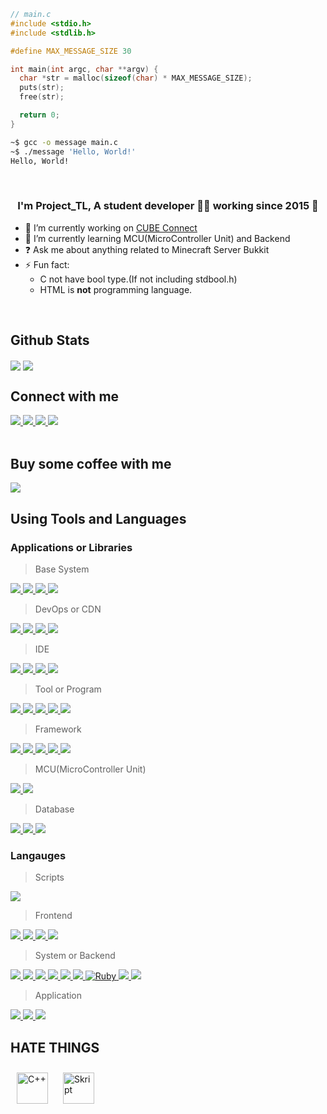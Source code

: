 ```c
// main.c
#include <stdio.h>
#include <stdlib.h>

#define MAX_MESSAGE_SIZE 30

int main(int argc, char **argv) {
  char *str = malloc(sizeof(char) * MAX_MESSAGE_SIZE);
  puts(str);
  free(str);

  return 0;
}
```
```sh
~$ gcc -o message main.c
~$ ./message 'Hello, World!'
Hello, World!
```
<br/>

### <div align="center">I'm Project_TL, A student developer 👨‍💻 working since 2015 🚀</div>

- 🔭 I’m currently working on [CUBE Connect](https://github.com/cube-connects)
- 🌱 I’m currently learning MCU(MicroController Unit) and Backend
- ❓ Ask me about anything related to Minecraft Server Bukkit
- ⚡ Fun fact:
  - C not have bool type.(If not including stdbool.h)
  - HTML is **not** programming language.
<br/>

## Github Stats  
<div align="left">
  <img src="https://github-readme-stats.vercel.app/api?username=devproje&show_icons=true&theme=dark&count_private=true&hide_border=true" align="center" />
  <img src="https://github-readme-stats.vercel.app/api/top-langs/?username=devproje&theme=dark&hide_border=true&layout=compact" align="center" />
  <br/>
</div>

## Connect with me
<a href="https://github.com/devproje">
  <img src="https://img.shields.io/badge/GitHub-181717?style=flat-square&logo=github&logoColor=white"/>
</a>
<a href="https://cube1.dev/discord">
  <img src="https://img.shields.io/badge/Discord-5865F2?style=flat-square&logo=discord&logoColor=white"/>
</a>
<a href="https://www.youtube.com/channel/UCbFF-pr6prqOLUFbwJEZ16g">
  <img src="https://img.shields.io/badge/YouTube-FF0000?style=flat-square&logo=youtube&logoColor=white">
</a>
<a href="https://twitch.tv/Project_TL">
  <img src="https://img.shields.io/badge/Twitch-9146FF?style=flat-square&logo=twitch&logoColor=white"/>
</a>
<br/>
<br/>

## Buy some coffee with me
<a href="https://toss.me/devproject">
  <img src="https://img.shields.io/badge/Toss-0055CC?style=flat-square&logo=Toss&logoColor=white"/>
</a>

## Using Tools and Languages
### Applications or Libraries
> Base System
<a href="https://linux.org/">
  <img src="https://img.shields.io/badge/Linux-FCC624?style=flat-square&logo=Linux&logoColor=white"/>
</a>
<a href="https://fedoraproject.org/">
  <img src="https://img.shields.io/badge/Fedora-51A2DA?style=flat-square&logo=Fedora&logoColor=white"/>
</a>
<a href="https://ubuntu.com/">
  <img src="https://img.shields.io/badge/Ubuntu-E95420?style=flat-square&logo=Ubuntu&logoColor=white"/>
</a>
<a href="https://www.kali.org/">
  <img src="https://img.shields.io/badge/Kali Linux-557C94?style=flat-square&logo=kali linux&logoColor=white"/>
</a>
<br/>

> DevOps or CDN
<a href="https://www.jetbrains.com/teamcity">
  <img src="https://img.shields.io/badge/TeamCity-000000?style=flat-square&logo=TeamCity&logoColor=white">
</a>
<a href="https://aws.amazon.com/">
  <img src="https://img.shields.io/badge/Amazon AWS-232F3E?style=flat-square&logo=Amazon AWS&logoColor=white">
<a href="https://vultr.com/">
  <img src="https://img.shields.io/badge/Vultr-007BFC?style=flat-square&logo=vultr&logoColor=white">
</a>
<a href="https://cloudflare.com/">
  <img src="https://img.shields.io/badge/Cloudflare-F38020?style=flat-square&logo=Cloudflare&logoColor=white"/>
</a> 

> IDE
<a href="https://www.jetbrains.com/idea">
  <img src="https://img.shields.io/badge/IntelliJ IDEA-000000?style=flat-square&logo=intellij idea&logoColor=white"/>
</a>
<a href="https://www.jetbrains.com/go">
  <img src="https://img.shields.io/badge/GoLand-000000?style=flat-square&logo=goland&logoColor=white"/>
</a>
<a href="https://code.visualstudio.com">
  <img src="https://img.shields.io/badge/Visual Studio Code-007ACC?style=flat-square&logo=Visual Studio Code&logoColor=white">
</a>
<a href="https://code.visualstudio.com">
  <img src="https://img.shields.io/badge/Vim-019733?style=flat-square&logo=Vim&logoColor=white">
</a>
<br/>

> Tool or Program
<a href="https://git-scm.com/">
  <img src="https://img.shields.io/badge/Git-F05032?style=flat-square&logo=Git&logoColor=white">
</a> 
<a href="https://www.nginx.com">
  <img src="https://img.shields.io/badge/Nginx-009639?style=flat-square&logo=Nginx&logoColor=white">
</a>
<a href="https://www.docker.com/">
  <img src="https://img.shields.io/badge/Docker-2496ED?style=flat-square&logo=Docker&logoColor=white"/>
</a>
<a href="https://www.adobe.com/products/photoshop.html">
  <img src="https://img.shields.io/badge/Photoshop-31A8FF?style=flat-square&logo=Adobe Photoshop&logoColor=white"/>
</a>
<a href="https://www.adobe.com/products/premiere.html">
  <img src="https://img.shields.io/badge/Premiere Pro-9999FF?style=flat-square&logo=Adobe Premiere Pro&logoColor=white"/>
</a>
<br/>

> Framework
<a href="https://getbootstrap.com/">
  <img src="https://img.shields.io/badge/Bootstrap-7952B3?style=flat-square&logo=Bootstrap&logoColor=white"/>
</a> 
<a href="https://flutter.dev/">
  <img src="https://img.shields.io/badge/Flutter-02569B?style=flat-square&logo=Flutter&logoColor=white"/>
</a>
<a href="https://spring.io/">
  <img src="https://img.shields.io/badge/Spring-6DB33F?style=flat-square&logo=Spring&logoColor=white"/>
</a>
<a href="https://reactjs.org/">
  <img src="https://img.shields.io/badge/React-61DAFB?style=flat-square&logo=React&logoColor=white"/>
</a>
<a href="https://svelte.dev/">
  <img src="https://img.shields.io/badge/Svelte-FF3E00?style=flat-square&logo=Svelte&logoColor=white"/>
</a>
<br/>

> MCU(MicroController Unit)
<a href="https://www.raspberrypi.org/">
  <img src="https://img.shields.io/badge/Raspberry Pi-A22846?style=flat-square&logo=Raspberry Pi&logoColor=white"/>
</a>
<a href="https://www.arduino.cc/">
  <img src="https://img.shields.io/badge/Arduino-00979D?style=flat-square&logo=Arduino&logoColor=white"/>
</a>
<br/>

> Database
<a href="https://www.mysql.com/">
  <img src="https://img.shields.io/badge/MySQL-4479A1?style=flat-square&logo=MySQL&logoColor=white"/> 
</a>
<a href="https://mariadb.org/">
  <img src="https://img.shields.io/badge/MariaDB-003545?style=flat-square&logo=MariaDB&logoColor=white"/> 
</a>
<a href="https://www.mongodb.com/">
  <img src="https://img.shields.io/badge/MongoDB-47A248?style=flat-square&logo=MongoDB&logoColor=white"/>
</a>
<br/>

### Langauges
> Scripts
<a href="https://devdocs.io/bash">
  <img src="https://img.shields.io/badge/GNU Bash-4EAA25?style=flat-square&logo=GNU Bash&logoColor=white"/>
</a>
<br/>

> Frontend
<a href="https://devdocs.io/html">
  <img src="https://img.shields.io/badge/HTML5-E34F26?style=flat-square&logo=html5&logoColor=white"/>
</a>
<a href="https://devdocs.io/css">
  <img src="https://img.shields.io/badge/CSS3-1572B6?style=flat-square&logo=css3&logoColor=white"/>
</a>
<a href="https://devdocs.io/javascript">
  <img src="https://img.shields.io/badge/JavaScript-F7DF1E?style=flat-square&logo=javascript&logoColor=black"/>
</a>
<a href="https://www.php.net/docs.php">
  <img src="https://img.shields.io/badge/PHP-777BB4?style=flat-square&logo=php&logoColor=white"/>
</a>
<br/>

> System or Backend
<a href="https://en.cppreference.com/w/c">
  <img src="https://img.shields.io/badge/C-A8B9CC?style=flat-square&logo=c&logoColor=white"/>
</a>
<a href="https://golang.org/doc">
  <img src="https://img.shields.io/badge/Go-00ADD8?style=flat-square&logo=go&logoColor=white"/>
</a>
<a href="https://docs.oracle.com/en/java/javase/11">
  <img src="https://img.shields.io/badge/Java-007396?style=flat-square&logo=java&logoColor=white"/>
</a>
<a href="https://kotlinlang.org/docs/home.html">
  <img src="https://img.shields.io/badge/Kotlin-7F52FF?style=flat-square&logo=kotlin&logoColor=white"/>
</a>
<a href="https://docs.scala-lang.org/">
  <img src="https://img.shields.io/badge/Scala-DC322F?style=flat-square&logo=scala&logoColor=white"/>
</a>
<a href="https://docs.python.org/3">
  <img src="https://img.shields.io/badge/Python-3776AB?style=flat-square&logo=python&logoColor=white"/>
</a>
<a href="https://www.ruby-lang.org/en/">
  <img src="https://img.shields.io/badge/Ruby-CC342D?style=flat-square&logo=ruby&logoColor=white" alt="Ruby"/>
</a>
<a href="https://nodejs.org/en/docs">
  <img src="https://img.shields.io/badge/Node.js-339933?style=flat-square&logo=Node.js&logoColor=white"/>
</a>
<a href="https://www.typescriptlang.org/docs">
  <img src="https://img.shields.io/badge/TypeScript-3178C6?style=flat-square&logo=TypeScript&logoColor=white"/>
</a>
<br/>

> Application
<a href="https://dart.dev/guides">
  <img src="https://img.shields.io/badge/Dart-0175C2?style=flat-square&logo=dart&logoColor=white"/>
</a>
<a href="https://kotlinlang.org/docs/home.html">
  <img src="https://img.shields.io/badge/Kotlin-7F52FF?style=flat-square&logo=kotlin&logoColor=white"/>
</a>
<a href="https://developer.apple.com/swift">
  <img src="https://img.shields.io/badge/Swift-F05138?style=flat-square&logo=Swift&logoColor=white"/>
</a>

## HATE THINGS
<img style="margin: 10px" src="https://profilinator.rishav.dev/skills-assets/cplusplus-original.svg" alt="C++" height="50" /> 
<img style="margin: 10px" src="https://forums.skunity.com/styles/default/xenforo/logo.og.png" alt="Skript" height="50" />